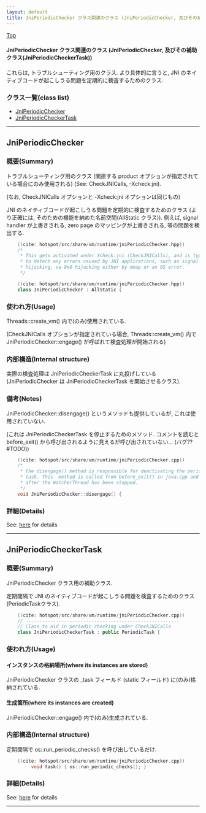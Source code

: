 ```yaml
---
layout: default
title: JniPeriodicChecker クラス関連のクラス (JniPeriodicChecker, 及びその補助クラス(JniPeriodicCheckerTask))
---
```

[Top](../index.html)

#### JniPeriodicChecker クラス関連のクラス (JniPeriodicChecker, 及びその補助クラス(JniPeriodicCheckerTask))

これらは, トラブルシューティング用のクラス.
より具体的に言うと, JNI のネイティブコードが起こしうる問題を定期的に検査するためのクラス.


### クラス一覧(class list)

  * [JniPeriodicChecker](#no21zQkAtP)
  * [JniPeriodicCheckerTask](#noCzckyZmm)


---
## <a name="no21zQkAtP" id="no21zQkAtP">JniPeriodicChecker</a>

### 概要(Summary)
トラブルシューティング用のクラス (関連する product オプションが指定されている場合にのみ使用される) 
(See: CheckJNICalls, -Xcheck:jni).

(なお, CheckJNICalls オプションと -Xcheck:jni オプションは同じもの)

JNI のネイティブコードが起こしうる問題を定期的に検査するためのクラス
(より正確には, そのための機能を納めた名前空間(AllStatic クラス)).
例えば, signal handler が上書きされる, zero page のマッピングが上書きされる, 等の問題を検出する.


```cpp
    ((cite: hotspot/src/share/vm/runtime/jniPeriodicChecker.hpp))
    /*
     * This gets activated under Xcheck:jni (CheckJNICalls), and is typically
     * to detect any errors caused by JNI applications, such as signal handler,
     * hijacking, va 0x0 hijacking either by mmap or an OS error.
     */
```


```cpp
    ((cite: hotspot/src/share/vm/runtime/jniPeriodicChecker.hpp))
    class JniPeriodicChecker : AllStatic {
```

### 使われ方(Usage)
Threads::create_vm() 内で(のみ)使用されている.

(CheckJNICalls オプションが指定されている場合, 
 Threads::create_vm() 内で JniPeriodicChecker::engage() が呼ばれて検査処理が開始される)

### 内部構造(Internal structure)
実際の検査処理は JniPeriodicCheckerTask に丸投げしている
(JniPeriodicChecker は JniPeriodicCheckerTask を開始させるクラス).

### 備考(Notes)
JniPeriodicChecker::disengage() というメソッドも提供しているが, これは使用されていない.

(これは JniPeriodicCheckerTask を停止するためのメソッド.
 コメントを読むと before_exit() から呼び出されるように見えるが呼び出されていない... (バグ?? #TODO))


```cpp
    ((cite: hotspot/src/share/vm/runtime/jniPeriodicChecker.cpp))
    /*
     * the disengage() method is responsible for deactivating the periodic
     * task. This  method is called from before_exit() in java.cpp and is only called
     * after the WatcherThread has been stopped.
     */
    void JniPeriodicChecker::disengage() {
```




### 詳細(Details)
See: [here](../doxygen/classJniPeriodicChecker.html) for details

---
## <a name="noCzckyZmm" id="noCzckyZmm">JniPeriodicCheckerTask</a>

### 概要(Summary)
JniPeriodicChecker クラス用の補助クラス.

定期間隔で JNI のネイティブコードが起こしうる問題を検査するためのクラス(PeriodicTaskクラス).


```cpp
    ((cite: hotspot/src/share/vm/runtime/jniPeriodicChecker.cpp))
    // --------------------------------------------------------
    // Class to aid in periodic checking under CheckJNICalls
    class JniPeriodicCheckerTask : public PeriodicTask {
```

### 使われ方(Usage)
#### インスタンスの格納場所(where its instances are stored)
JniPeriodicChecker クラスの _task フィールド (static フィールド) に(のみ)格納されている.

#### 生成箇所(where its instances are created)
JniPeriodicChecker::engage() 内で(のみ)生成されている.

### 内部構造(Internal structure)
定期間隔で os::run_periodic_checks() を呼び出しているだけ.


```cpp
    ((cite: hotspot/src/share/vm/runtime/jniPeriodicChecker.cpp))
         void task() { os::run_periodic_checks(); }
```




### 詳細(Details)
See: [here](../doxygen/classJniPeriodicCheckerTask.html) for details

---
